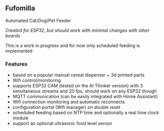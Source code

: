 ## Fufomilla

Automated Cat/Dog/Pet Feeder

*Created for ESP32, but should work with minimal changes with other boards*

This is a work in progress and for now only scheduled feeding is implemented

### Features
- based on a popular manual cereal dispenser + 3d printed parts
- Wifi control/monitoring
- supports ESP32 CAM (tested on the AI Thinker version) with 3 simultaneous streams and 20 fps, should work on any ESP32 though
- MQTT communication (can be easily integrated with Home Assistant)
- Wifi connection monitoring and automatic reconnects
- configuration portal (Wifi manager) on double reset
- scheduled feeding based on NTP time and optionally a real time clock module
- support an optional ultrasonic food level sensor
